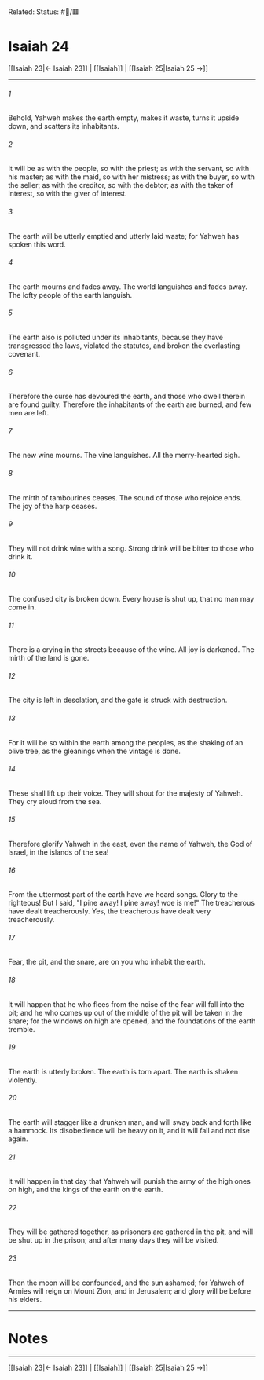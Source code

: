 Related:
Status: #📖/🟥
# Isaiah 24

[[Isaiah 23|← Isaiah 23]] | [[Isaiah]] | [[Isaiah 25|Isaiah 25 →]]
***



###### 1 
Behold, Yahweh makes the earth empty, makes it waste, turns it upside down, and scatters its inhabitants. 

###### 2 
It will be as with the people, so with the priest; as with the servant, so with his master; as with the maid, so with her mistress; as with the buyer, so with the seller; as with the creditor, so with the debtor; as with the taker of interest, so with the giver of interest. 

###### 3 
The earth will be utterly emptied and utterly laid waste; for Yahweh has spoken this word. 

###### 4 
The earth mourns and fades away. The world languishes and fades away. The lofty people of the earth languish. 

###### 5 
The earth also is polluted under its inhabitants, because they have transgressed the laws, violated the statutes, and broken the everlasting covenant. 

###### 6 
Therefore the curse has devoured the earth, and those who dwell therein are found guilty. Therefore the inhabitants of the earth are burned, and few men are left. 

###### 7 
The new wine mourns. The vine languishes. All the merry-hearted sigh. 

###### 8 
The mirth of tambourines ceases. The sound of those who rejoice ends. The joy of the harp ceases. 

###### 9 
They will not drink wine with a song. Strong drink will be bitter to those who drink it. 

###### 10 
The confused city is broken down. Every house is shut up, that no man may come in. 

###### 11 
There is a crying in the streets because of the wine. All joy is darkened. The mirth of the land is gone. 

###### 12 
The city is left in desolation, and the gate is struck with destruction. 

###### 13 
For it will be so within the earth among the peoples, as the shaking of an olive tree, as the gleanings when the vintage is done. 

###### 14 
These shall lift up their voice. They will shout for the majesty of Yahweh. They cry aloud from the sea. 

###### 15 
Therefore glorify Yahweh in the east, even the name of Yahweh, the God of Israel, in the islands of the sea! 

###### 16 
From the uttermost part of the earth have we heard songs. Glory to the righteous! But I said, "I pine away! I pine away! woe is me!" The treacherous have dealt treacherously. Yes, the treacherous have dealt very treacherously. 

###### 17 
Fear, the pit, and the snare, are on you who inhabit the earth. 

###### 18 
It will happen that he who flees from the noise of the fear will fall into the pit; and he who comes up out of the middle of the pit will be taken in the snare; for the windows on high are opened, and the foundations of the earth tremble. 

###### 19 
The earth is utterly broken. The earth is torn apart. The earth is shaken violently. 

###### 20 
The earth will stagger like a drunken man, and will sway back and forth like a hammock. Its disobedience will be heavy on it, and it will fall and not rise again. 

###### 21 
It will happen in that day that Yahweh will punish the army of the high ones on high, and the kings of the earth on the earth. 

###### 22 
They will be gathered together, as prisoners are gathered in the pit, and will be shut up in the prison; and after many days they will be visited. 

###### 23 
Then the moon will be confounded, and the sun ashamed; for Yahweh of Armies will reign on Mount Zion, and in Jerusalem; and glory will be before his elders.

---
# Notes


***
[[Isaiah 23|← Isaiah 23]] | [[Isaiah]] | [[Isaiah 25|Isaiah 25 →]]
